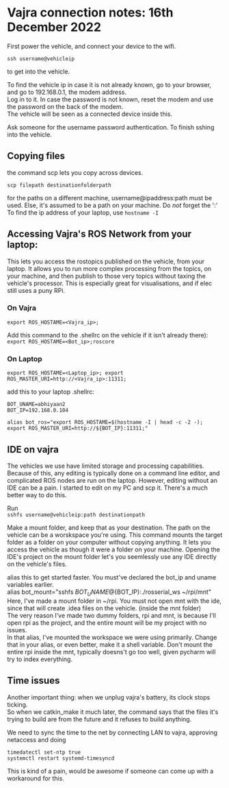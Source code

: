 # Vajra connection notes: 16th December 2022

First power the vehicle, and connect your device to the wifi.  

`ssh username@vehicleip`

to get into the vehicle.  

To find the vehicle ip in case it is not already known, go to your browser, and go to 192.168.0.1, the modem address.   
Log in to it. In case the password is not known, reset the modem and use the password on the back of the modem.  
The vehicle will be seen as a connected device inside this.  

Ask someone for the username password authentication. To finish sshing into the vehicle.  

## Copying files

the command scp lets you copy across devices.

`scp filepath destinationfolderpath`

for the paths on a different machine, username@ipaddress:path must be used. Else, it's assumed to be a path on your machine. Do *not* forget the ':'  
To find the ip address of your laptop, use
`hostname -I`

## Accessing Vajra's ROS Network from your laptop:

This lets you access the rostopics published on the vehicle, from your laptop. It allows you to run more complex processing from the topics, on your machine, and then publish to those very topics without taxing the vehicle's processor. This is especially great for visualisations, and if elec still uses a puny RPi.

### On Vajra

`export ROS_HOSTAME=<Vajra_ip>;`

Add this command to the .shellrc on the vehicle if it isn't already there):  
`export ROS_HOSTAME=<Bot_ip>;roscore`

### On Laptop

`export ROS_HOSTAME=<Laptop_ip>; export ROS_MASTER_URI=http://<Vajra_ip>:11311;`

add this to your laptop .shellrc:
```
BOT_UNAME=abhiyaan2  
BOT_IP=192.168.0.104  

alias bot_ros="export ROS_HOSTAME=$(hostname -I | head -c -2 -); export ROS_MASTER_URI=http://${BOT_IP}:11311;"  
``` 

## IDE on vajra

The vehicles we use have limited storage and processing capabilities. Because of this, any editing is typically done on a command line editor, and complicated ROS nodes are run on the laptop. However, editing without an IDE can be a pain. I started to edit on my PC and scp it. There's a much better way to do this.  

Run   
`sshfs username@vehicleip:path destinationpath`  

Make a mount folder, and keep that as your destination. The path on the vehicle can be a worskspace you're using. This command mounts the target folder as a folder on your computer without copying anything. It lets you access the vehicle as though it were a folder on your machine. Opening the IDE's project on the mount folder let's you seemlessly use any IDE directly on the vehicle's files.

alias this to get started faster. You must've declared the bot_ip and uname variables earlier.  
alias bot_mount="sshfs ${BOT_UNAME}@${BOT_IP}:./rosserial_ws ~/rpi/mnt"    
Here, I've made a mount folder in ~/rpi. You must not open mnt with the ide, since that will create .idea files on the vehicle. (inside the mnt folder)  
The very reason I've made two dummy folders, rpi and mnt, is because I'll open rpi as the project, and the entire mount will be my project with no issues.  
In that alias, I've mounted the workspace we were using primarily. Change that in your alias, or even better, make it a shell variable. Don't mount the entire rpi inside the mnt, typically doesns't go too well, given pycharm will try to index everything. 

## Time issues

Another important thing: when we unplug vajra's battery, its clock stops ticking.  
So when we catkin_make it much later, the command says that the files it's trying to build are from the future and it refuses to build anything.  

We need to sync the time to the net by connecting LAN to vajra, approving netaccess and doing  

`timedatectl set-ntp true`  
`systemctl restart systemd-timesyncd`

This is kind of a pain, would be awesome if someone can come up with a workaround for this. 
